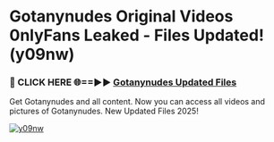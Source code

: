 # Gotanynudes Original Videos 0nlyFans Leaked - Files Updated! (y09nw)

<h3>🔴 CLICK HERE 🌐==►► <a href="https://tinyurl.com/y5r63du9" rel="nofollow">Gotanynudes Updated Files</a></h3>

Get Gotanynudes and all content. Now you can access all videos and pictures of Gotanynudes. New Updated Files 2025!

[![y09nw](https://i.imgur.com/UVo9nyh.gif)](https://tinyurl.com/y5r63du9)
